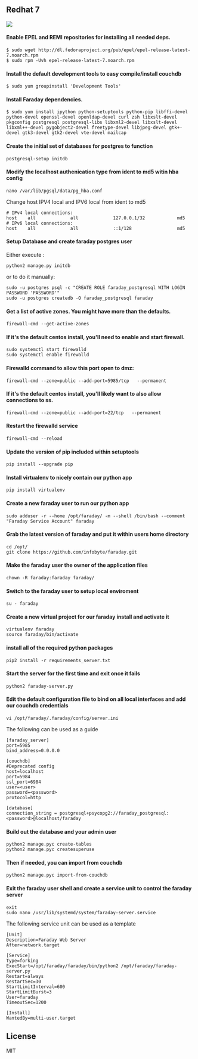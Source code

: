 ## Redhat 7
![](https://raw.githubusercontent.com/wiki/infobyte/faraday/images/platform/redhat.jpeg)

#### Enable EPEL and REMI repositories for installing all needed deps.
```
$ sudo wget http://dl.fedoraproject.org/pub/epel/epel-release-latest-7.noarch.rpm
$ sudo rpm -Uvh epel-release-latest-7.noarch.rpm
```
#### Install the default development tools to easy compile/install couchdb
```
$ sudo yum groupinstall 'Development Tools'
```

#### Install Faraday dependencies.
```
$ sudo yum install ipython python-setuptools python-pip libffi-devel python-devel openssl-devel openldap-devel curl zsh libxslt-devel pkgconfig postgresql postgresql-libs libxml2-devel libxslt-devel libxml++-devel pygobject2-devel freetype-devel libjpeg-devel gtk+-devel gtk3-devel gtk2-devel vte-devel mailcap
```

#### Create the initial set of databases for postgres to function
```
postgresql-setup initdb
```

#### Modify the localhost authenication type from ident to md5 witin hba config 
```
nano /var/lib/pgsql/data/pg_hba.conf
```
Change host IPV4 local and IPV6 local from ident to md5 
```
# IPv4 local connections:
host    all             all             127.0.0.1/32            md5
# IPv6 local connections:
host    all             all             ::1/128                 md5
```

#### Setup Database and create faraday postgres user

Either execute :
```
python2 manage.py initdb
```
or to do it manually:
```
sudo -u postgres psql -c "CREATE ROLE faraday_postgresql WITH LOGIN PASSWORD 'PASSWORD'"
sudo -u postgres createdb -O faraday_postgresql faraday
```

#### Get a list of active zones. You might have more than the defaults.
```
firewall-cmd --get-active-zones
```

#### If it's the default centos install,  you'll need to enable and start firewall.
```
sudo systemctl start firewalld
sudo systemctl enable firewalld
```

#### Firewalld command to allow this port open to dmz:
```
firewall-cmd --zone=public --add-port=5985/tcp   --permanent
```

#### If it's the default centos install, you'll likely want to also allow connections to ss.
```
firewall-cmd --zone=public --add-port=22/tcp   --permanent
```

#### Restart the firewalld service
```
firewall-cmd --reload
```

#### Update the version of pip included within setuptools
```
pip install --upgrade pip
```

#### Install virtualenv to nicely contain our python app 
```
pip install virtualenv
```

#### Create a new faraday user to run our python app
```
sudo adduser -r --home /opt/faraday/ -m --shell /bin/bash --comment "Faraday Service Account" faraday
```

#### Grab the latest version of faraday and put it within users home directory
```
cd /opt/
git clone https://github.com/infobyte/faraday.git
```
#### Make the faraday user the owner of the application files 
```
chown -R faraday:faraday faraday/
```

#### Switch to the faraday user to setup local enviroment
```
su - faraday
```

#### Create a new virtual project for our faraday install and activate it
```
virtualenv faraday
source faraday/bin/activate
```

#### install all of the required python packages
```
pip2 install -r requirements_server.txt
```

#### Start the server for the first time and exit once it fails
```
python2 faraday-server.py
```

#### Edit the default configuration file to bind on all local interfaces and add our couchdb credentials
```
vi /opt/faraday/.faraday/config/server.ini
```
The following can be used as a guide
```
[faraday_server]
port=5985
bind_address=0.0.0.0

[couchdb]
#Deprecated config
host=localhost
port=5984
ssl_port=6984
user=<user>
password=<password>
protocol=http

[database]
connection_string = postgresql+psycopg2://faraday_postgresql:<password>@localhost/faraday
```

#### Build out the database and your admin user
```
python2 manage.pyc create-tables
python2 manage.pyc createsuperuse
```

#### Then if needed, you can import from couchdb
```
python2 manage.pyc import-from-couchdb
```

#### Exit the faraday user shell and create a service unit to control the faraday server
```
exit
sudo nano /usr/lib/systemd/system/faraday-server.service
```
The following service unit can be used as a template
```
[Unit]
Description=Faraday Web Server
After=network.target

[Service]
Type=forking
ExecStart=/opt/faraday/faraday/bin/python2 /opt/faraday/faraday-server.py
Restart=always
RestartSec=30
StartLimitInterval=600
StartLimitBurst=3
User=faraday
TimeoutSec=1200

[Install]
WantedBy=multi-user.target
```

License
----

MIT
